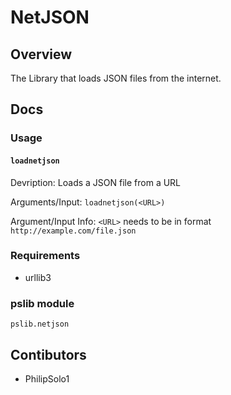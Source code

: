 # NetJSON
## Overview
The Library that loads JSON files from the internet.
## Docs
### Usage
#### `loadnetjson`

Devription: Loads a JSON file from a URL

Arguments/Input: `loadnetjson(<URL>)`

Argument/Input Info: `<URL>` needs to be in format `http://example.com/file.json`
### Requirements
 - urllib3
### pslib module
`pslib.netjson`
## Contibutors
 - PhilipSolo1

